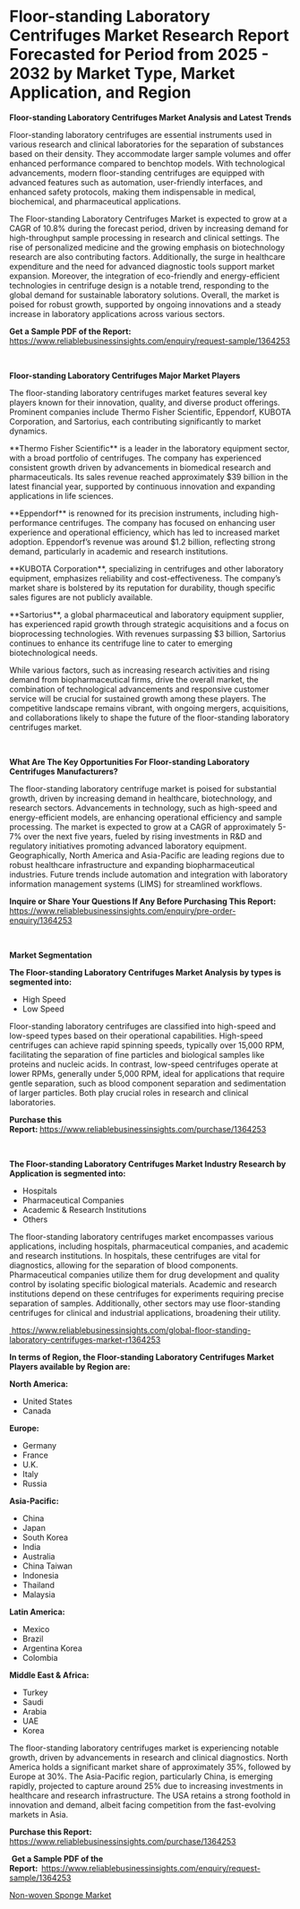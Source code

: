 <p><h1>Floor-standing Laboratory Centrifuges Market Research Report Forecasted for Period from 2025 -  2032 by Market Type, Market Application, and Region</h1></p><p><strong>Floor-standing Laboratory Centrifuges Market Analysis and Latest Trends</strong></p>
<p><p>Floor-standing laboratory centrifuges are essential instruments used in various research and clinical laboratories for the separation of substances based on their density. They accommodate larger sample volumes and offer enhanced performance compared to benchtop models. With technological advancements, modern floor-standing centrifuges are equipped with advanced features such as automation, user-friendly interfaces, and enhanced safety protocols, making them indispensable in medical, biochemical, and pharmaceutical applications.</p><p>The Floor-standing Laboratory Centrifuges Market is expected to grow at a CAGR of 10.8% during the forecast period, driven by increasing demand for high-throughput sample processing in research and clinical settings. The rise of personalized medicine and the growing emphasis on biotechnology research are also contributing factors. Additionally, the surge in healthcare expenditure and the need for advanced diagnostic tools support market expansion. Moreover, the integration of eco-friendly and energy-efficient technologies in centrifuge design is a notable trend, responding to the global demand for sustainable laboratory solutions. Overall, the market is poised for robust growth, supported by ongoing innovations and a steady increase in laboratory applications across various sectors.</p></p>
<p><strong>Get a Sample PDF of the Report:&nbsp;</strong> <a href="https://www.reliablebusinessinsights.com/enquiry/request-sample/1364253?utm_campaign=2534&utm_medium=2&utm_source=Github&utm_content=ia&utm_term=05032025&utm_id=floor-standing-laboratory-centrifuges">https://www.reliablebusinessinsights.com/enquiry/request-sample/1364253</a></p>
<p>&nbsp;</p>
<p><strong>Floor-standing Laboratory Centrifuges Major Market Players</strong></p>
<p><p>The floor-standing laboratory centrifuges market features several key players known for their innovation, quality, and diverse product offerings. Prominent companies include Thermo Fisher Scientific, Eppendorf, KUBOTA Corporation, and Sartorius, each contributing significantly to market dynamics.</p><p>**Thermo Fisher Scientific** is a leader in the laboratory equipment sector, with a broad portfolio of centrifuges. The company has experienced consistent growth driven by advancements in biomedical research and pharmaceuticals. Its sales revenue reached approximately $39 billion in the latest financial year, supported by continuous innovation and expanding applications in life sciences.</p><p>**Eppendorf** is renowned for its precision instruments, including high-performance centrifuges. The company has focused on enhancing user experience and operational efficiency, which has led to increased market adoption. Eppendorf’s revenue was around $1.2 billion, reflecting strong demand, particularly in academic and research institutions.</p><p>**KUBOTA Corporation**, specializing in centrifuges and other laboratory equipment, emphasizes reliability and cost-effectiveness. The company’s market share is bolstered by its reputation for durability, though specific sales figures are not publicly available.</p><p>**Sartorius**, a global pharmaceutical and laboratory equipment supplier, has experienced rapid growth through strategic acquisitions and a focus on bioprocessing technologies. With revenues surpassing $3 billion, Sartorius continues to enhance its centrifuge line to cater to emerging biotechnological needs.</p><p>While various factors, such as increasing research activities and rising demand from biopharmaceutical firms, drive the overall market, the combination of technological advancements and responsive customer service will be crucial for sustained growth among these players. The competitive landscape remains vibrant, with ongoing mergers, acquisitions, and collaborations likely to shape the future of the floor-standing laboratory centrifuges market.</p></p>
<p>&nbsp;</p>
<p><strong>What Are The Key Opportunities For Floor-standing Laboratory Centrifuges Manufacturers?</strong></p>
<p><p>The floor-standing laboratory centrifuge market is poised for substantial growth, driven by increasing demand in healthcare, biotechnology, and research sectors. Advancements in technology, such as high-speed and energy-efficient models, are enhancing operational efficiency and sample processing. The market is expected to grow at a CAGR of approximately 5-7% over the next five years, fueled by rising investments in R&D and regulatory initiatives promoting advanced laboratory equipment. Geographically, North America and Asia-Pacific are leading regions due to robust healthcare infrastructure and expanding biopharmaceutical industries. Future trends include automation and integration with laboratory information management systems (LIMS) for streamlined workflows.</p></p>
<p><strong>Inquire or Share Your Questions If Any Before Purchasing This Report:</strong> <a href="https://www.reliablebusinessinsights.com/enquiry/pre-order-enquiry/1364253?utm_campaign=2534&utm_medium=2&utm_source=Github&utm_content=ia&utm_term=05032025&utm_id=floor-standing-laboratory-centrifuges">https://www.reliablebusinessinsights.com/enquiry/pre-order-enquiry/1364253</a></p>
<p>&nbsp;</p>
<p><strong>Market Segmentation</strong></p>
<p><strong>The Floor-standing Laboratory Centrifuges Market Analysis by types is segmented into:</strong></p>
<p><ul><li>High Speed</li><li>Low Speed</li></ul></p>
<p><p>Floor-standing laboratory centrifuges are classified into high-speed and low-speed types based on their operational capabilities. High-speed centrifuges can achieve rapid spinning speeds, typically over 15,000 RPM, facilitating the separation of fine particles and biological samples like proteins and nucleic acids. In contrast, low-speed centrifuges operate at lower RPMs, generally under 5,000 RPM, ideal for applications that require gentle separation, such as blood component separation and sedimentation of larger particles. Both play crucial roles in research and clinical laboratories.</p></p>
<p><strong>Purchase this Report:&nbsp;</strong><a href="https://www.reliablebusinessinsights.com/purchase/1364253?utm_campaign=2534&utm_medium=2&utm_source=Github&utm_content=ia&utm_term=05032025&utm_id=floor-standing-laboratory-centrifuges">https://www.reliablebusinessinsights.com/purchase/1364253</a></p>
<p>&nbsp;</p>
<p><strong>The Floor-standing Laboratory Centrifuges Market Industry Research by Application is segmented into:</strong></p>
<p><ul><li>Hospitals</li><li>Pharmaceutical Companies</li><li>Academic & Research Institutions</li><li>Others</li></ul></p>
<p><p>The floor-standing laboratory centrifuges market encompasses various applications, including hospitals, pharmaceutical companies, and academic and research institutions. In hospitals, these centrifuges are vital for diagnostics, allowing for the separation of blood components. Pharmaceutical companies utilize them for drug development and quality control by isolating specific biological materials. Academic and research institutions depend on these centrifuges for experiments requiring precise separation of samples. Additionally, other sectors may use floor-standing centrifuges for clinical and industrial applications, broadening their utility.</p></p>
<p><a href="https://www.reliablebusinessinsights.com/global-floor-standing-laboratory-centrifuges-market-r1364253?utm_campaign=2534&utm_medium=2&utm_source=Github&utm_content=ia&utm_term=05032025&utm_id=floor-standing-laboratory-centrifuges">&nbsp;https://www.reliablebusinessinsights.com/global-floor-standing-laboratory-centrifuges-market-r1364253</a></p>
<p><strong>In terms of Region, the Floor-standing Laboratory Centrifuges Market Players available by Region are:</strong></p>
<p>
    <p> <strong> North America: </strong>
        <ul>
            <li>United States</li>
            <li>Canada</li>
        </ul>
        </p> 
    <p> <strong> Europe: </strong>
        <ul>
            <li>Germany</li>
            <li>France</li>
            <li>U.K.</li>
            <li>Italy</li>
            <li>Russia</li>
        </ul>
        </p> 
    <p> <strong> Asia-Pacific: </strong>
        <ul>
            <li>China</li>
            <li>Japan</li>
            <li>South Korea</li>
            <li>India</li>
            <li>Australia</li>
            <li>China Taiwan</li>
            <li>Indonesia</li>
            <li>Thailand</li>
            <li>Malaysia</li>
        </ul>
        </p> 
    <p> <strong> Latin America: </strong>
        <ul>
            <li>Mexico</li>
            <li>Brazil</li>
            <li>Argentina Korea</li>
            <li>Colombia</li>
        </ul>
        </p> 
    <p> <strong> Middle East & Africa: </strong>
        <ul>
            <li>Turkey</li>
            <li>Saudi</li>
            <li>Arabia</li>
            <li>UAE</li>
            <li>Korea</li>
        </ul>
    </p>
    </p>
<p><p>The floor-standing laboratory centrifuges market is experiencing notable growth, driven by advancements in research and clinical diagnostics. North America holds a significant market share of approximately 35%, followed by Europe at 30%. The Asia-Pacific region, particularly China, is emerging rapidly, projected to capture around 25% due to increasing investments in healthcare and research infrastructure. The USA retains a strong foothold in innovation and demand, albeit facing competition from the fast-evolving markets in Asia.</p></p>
<p><strong>Purchase this Report: </strong><a href="https://www.reliablebusinessinsights.com/purchase/1364253?utm_campaign=2534&utm_medium=2&utm_source=Github&utm_content=ia&utm_term=05032025&utm_id=floor-standing-laboratory-centrifuges">https://www.reliablebusinessinsights.com/purchase/1364253</a></p>
<p>&nbsp;<strong>Get a Sample PDF of the Report:&nbsp;&nbsp;</strong><a href="https://www.reliablebusinessinsights.com/enquiry/request-sample/1364253?utm_campaign=2534&utm_medium=2&utm_source=Github&utm_content=ia&utm_term=05032025&utm_id=floor-standing-laboratory-centrifuges">https://www.reliablebusinessinsights.com/enquiry/request-sample/1364253</a></p>
<p><strong></strong></p>
<p><p><a href="https://github.com/chungwimbu4/Market-Research-Report-List-1/blob/main/non-woven-sponge-market.md?utm_campaign=2534&utm_medium=2&utm_source=Github&utm_content=ia&utm_term=05032025&utm_id=floor-standing-laboratory-centrifuges">Non-woven Sponge Market</a></p></p>